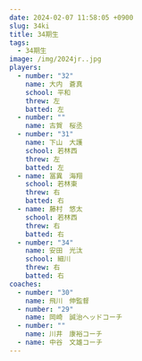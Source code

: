 ```yaml
---
date: 2024-02-07 11:58:05 +0900
slug: 34ki
title: 34期生
tags:
  - 34期生
image: /img/2024jr..jpg
players:
  - number: "32"
    name: 大内　蒼真
    school: 平和
    threw: 左
    batted: 左
  - number: ""
    name: 古賀　桜丞
  - number: "31"
    name: 下山　大護
    school: 若林西
    threw: 左
    batted: 左
  - name: 冨異　海翔
    school: 若林東
    threw: 右
    batted: 右
  - name: 藤村　悠太
    school: 若林西
    threw: 右
    batted: 右
  - number: "34"
    name: 安田　光汰
    school: 細川
    threw: 右
    batted: 右
coaches:
  - number: "30"
    name: 飛川　伸監督
  - number: "29"
    name: 岡崎　誠治ヘッドコーチ
  - number: ""
    name: 川井　康裕コーチ
  - name: 中谷　文雄コーチ
---
```

